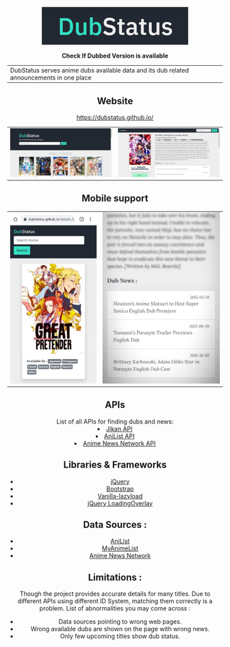 <div align="center">
  <img alt="logo" src="https://github.com/dubstatus/dubstatus.github.io/blob/master/assets/logo.png"/>
  
  **Check If Dubbed Version is available**
 
 <table>
<tr>
<td>
  DubStatus serves anime dubs available data and its dub related announcements in one place
</td>
</tr>
</table>

 ## Website
 
https://dubstatus.github.io/

<table><tr>
<td> <img src="https://github.com/dubstatus/dubstatus.github.io/blob/master/assets/snapshot3.png" alt="snapshot"/> </td>
<td> <img src="https://github.com/dubstatus/dubstatus.github.io/blob/master/assets/snapshot5.png" alt="snapshot"/> </td>
</tr></table>

## Mobile support

<table>
  <td>
    <img src="https://github.com/dubstatus/dubstatus.github.io/blob/master/assets/snapshot4.jpeg" height="400px" alt="snapshot"/>
  </td>
  <td>
    <img src="https://github.com/dubstatus/dubstatus.github.io/blob/master/assets/snapshot2.jpeg" height="400px" alt="snapshot"/>
  </td> 
 </table

</div>

## APIs
<div>
  List of all APIs for finding dubs and news:

 <li class="mb-1"><a href="https://jikan.moe/">
     Jikan API
          </a></li>
          <li  class="mb-1"><a href="https://anilist.gitbook.io/anilist-apiv2-docs/">
             AniList API
          </a></li>
          <li  class="mb-1"><a href="https://www.animenewsnetwork.com/encyclopedia/api.php">
             Anime News Network API
          </a></li>
</div>  

  
## Libraries & Frameworks

 <ul>
    <li  class="mb-1"><a href="https://jquery.com/">jQuery
      </a></li>
            <li class="mb-1"><a href="https://getbootstrap.com/">
                Bootstrap
            </a></li>
            <li  class="mb-1"><a href="https://github.com/verlok/vanilla-lazyload">
                Vanilla-lazyload
            </a></li>
            <li  class="mb-1"><a href="https://gasparesganga.com/labs/jquery-loading-overlay/">
                jQuery LoadingOverlay
            </a></li>
          </ul>
          
          
## Data Sources :

<ul>
            <li  class="mb-1"><a href="https://anilist.co/">AniList
              </a></li>
            <li class="mb-1"><a href="https://myanimelist.net/">
            MyAnimeList
            </a></li>
            <li  class="mb-1"><a href="https://www.animenewsnetwork.com/">
               Anime News Network
            </a></li>
          </ul>

## Limitations :

<p>Though the project provides accurate details for many titles. Due to different APIs using different ID System, matching them correctly is a problem. List of abnormalities you may come across :</p>
        <ul>
          <li>Data sources pointing to wrong web pages.</li>
          <li>Wrong available dubs are shown on the page with wrong news.</li>
          <li>Only few upcoming titles show dub status.</li>
        </ul>
